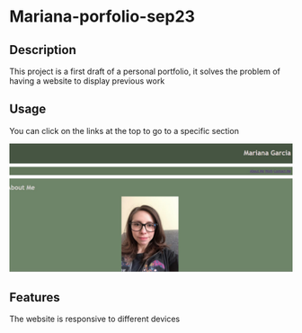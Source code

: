 # Mariana-porfolio-sep23
## Description

This project is a first draft of a personal portfolio, it solves the problem of having a website to display previous work


## Usage

You can click on the links at the top to go to a specific section

![Screenshot](Assets\Images\Screenshot-portfolio1.jpg)

## Features

The website is responsive to different devices

